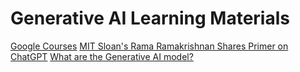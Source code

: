 # Generative AI Learning Materials

[Google Courses](https://www.cloudskillsboost.google/journeys/118)
[MIT Sloan's Rama Ramakrishnan Shares Primer on ChatGPT](https://www.youtube.com/watch?v=4fThhooNvA0)
[What are the Generative AI model?](https://www.youtube.com/watch?v=hfIUstzHs9A)
